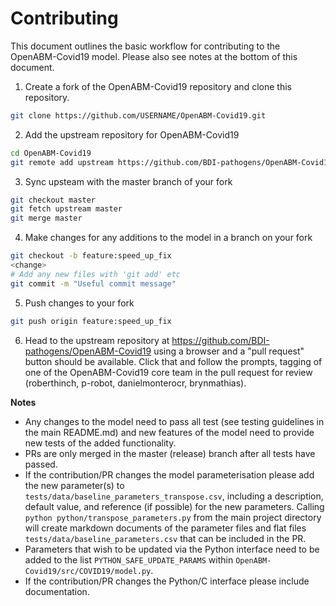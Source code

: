 # Contributing

This document outlines the basic workflow for contributing to the OpenABM-Covid19 model.  Please also see notes at the bottom of this document.  

1. Create a fork of the OpenABM-Covid19 repository and clone this repository.  

```bash
git clone https://github.com/USERNAME/OpenABM-Covid19.git
```

2. Add the upstream repository for OpenABM-Covid19

```bash
cd OpenABM-Covid19
git remote add upstream https://github.com/BDI-pathogens/OpenABM-Covid19.git
```

3. Sync upsteam with the master branch of your fork

```bash
git checkout master
git fetch upstream master
git merge master
```

4. Make changes for any additions to the model in a branch on your fork

```bash
git checkout -b feature:speed_up_fix
<change>
# Add any new files with 'git add' etc
git commit -m "Useful commit message"
```

5. Push changes to your fork
```bash
git push origin feature:speed_up_fix
```

6. Head to the upstream repository at https://github.com/BDI-pathogens/OpenABM-Covid19 using a browser and a "pull request" button should be available.  Click that and follow the prompts, tagging of one of the OpenABM-Covid19 core team in the pull request for review (roberthinch, p-robot, danielmonterocr, brynmathias).  


**Notes**

* Any changes to the model need to pass all test (see testing guidelines in the main README.md) and new features of the model need to provide new tests of the added functionality.  
* PRs are only merged in the master (release) branch after all tests have passed.  
* If the contribution/PR changes the model parameterisation please add the new parameter(s) to `tests/data/baseline_parameters_transpose.csv`, including a description, default value, and reference (if possible) for the new parameters.  Calling `python python/transpose_parameters.py` from the main project directory will create markdown documents of the parameter files and flat files `tests/data/baseline_parameters.csv` that can be included in the PR.  
* Parameters that wish to be updated via the Python interface need to be added to the list `PYTHON_SAFE_UPDATE_PARAMS` within `OpenABM-Covid19/src/COVID19/model.py`.  
* If the contribution/PR changes the Python/C interface please include documentation.  

